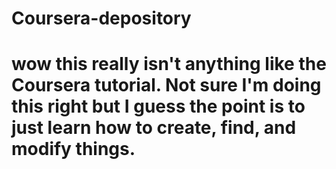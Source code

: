 # Coursera-depository
# wow this really isn't anything like the Coursera tutorial. Not sure I'm doing this right but I guess the point is to just learn how to create, find, and modify things.
